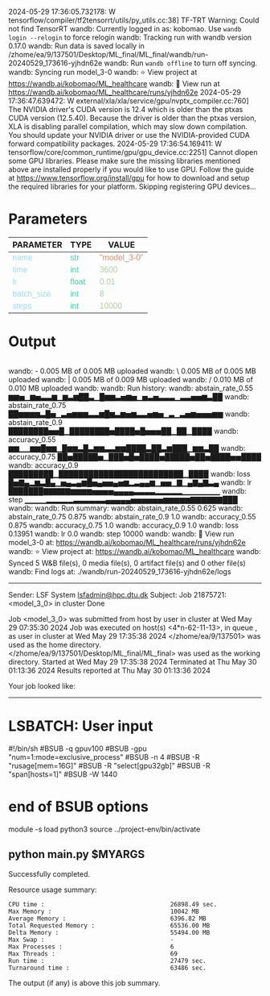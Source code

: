 2024-05-29 17:36:05.732178: W tensorflow/compiler/tf2tensorrt/utils/py_utils.cc:38] TF-TRT Warning: Could not find TensorRT
wandb: Currently logged in as: kobomao. Use `wandb login --relogin` to force relogin
wandb: Tracking run with wandb version 0.17.0
wandb: Run data is saved locally in /zhome/ea/9/137501/Desktop/ML_final/ML_final/wandb/run-20240529_173616-yjhdn62e
wandb: Run `wandb offline` to turn off syncing.
wandb: Syncing run model_3-0
wandb: ⭐️ View project at https://wandb.ai/kobomao/ML_healthcare
wandb: 🚀 View run at https://wandb.ai/kobomao/ML_healthcare/runs/yjhdn62e
2024-05-29 17:36:47.639472: W external/xla/xla/service/gpu/nvptx_compiler.cc:760] The NVIDIA driver's CUDA version is 12.4 which is older than the ptxas CUDA version (12.5.40). Because the driver is older than the ptxas version, XLA is disabling parallel compilation, which may slow down compilation. You should update your NVIDIA driver or use the NVIDIA-provided CUDA forward compatibility packages.
2024-05-29 17:36:54.169411: W tensorflow/core/common_runtime/gpu/gpu_device.cc:2251] Cannot dlopen some GPU libraries. Please make sure the missing libraries mentioned above are installed properly if you would like to use GPU. Follow the guide at https://www.tensorflow.org/install/gpu for how to download and setup the required libraries for your platform.
Skipping registering GPU devices...

<style>
c { color: #9cdcfe; font-family: 'Verdana', sans-serif;} /* VARIABLE */
d { color: #4EC9B0; font-family: 'Verdana', sans-serif;} /* CLASS */
e { color: #569cd6; font-family: 'Verdana', sans-serif;} /* BOOL */
f { color: #b5cea8; font-family: 'Verdana', sans-serif;} /* NUMBERS */
j { color: #ce9178; font-family: 'Verdana', sans-serif;} /* STRING */
k { font-family: 'Verdana', sans-serif;} /* SYMBOLS */
</style>

# Parameters

| PARAMETER         | TYPE              | VALUE             |
|-------------------|-------------------|-------------------|
| <c>name</c>       | <d>str</d>        | <j>"model_3-0"</j> |
| <c>time</c>       | <d>int</d>        | <f>3600</f>       |
| <c>lr</c>         | <d>float</d>      | <f>0.01</f>       |
| <c>batch_size</c> | <d>int</d>        | <f>8</f>          |
| <c>steps</c>      | <d>int</d>        | <f>10000</f>      |

# Output

```
```
wandb: - 0.005 MB of 0.005 MB uploadedwandb: \ 0.005 MB of 0.005 MB uploadedwandb: | 0.005 MB of 0.009 MB uploadedwandb: / 0.010 MB of 0.010 MB uploadedwandb: 
wandb: Run history:
wandb: abstain_rate_0.55 ▆▆▅▁▆▅▃▃▆▁▆▃▆██▃▁█▆▆▃▅▆▅▁▅▃▅▃▃▃▁▃▃▅▅▆▃██
wandb: abstain_rate_0.75 ██▆▆▆▆▃█▅▁▃▅▆▆▆▃▃▆█▆▃▆▅▆▃▃▅▆▅▁▃▁▃▅▆▅▅▅▆▆
wandb:  abstain_rate_0.9 ████████▅▅█▁████████▅████▅█▅▅▅██▁██▁████
wandb:     accuracy_0.55 ▆▆▁▁▆▆█▆▆▁█▆▆▃█▃▆▆▃▃▆▆████▃██▃▆███▁▆▆▃██
wandb:     accuracy_0.75 ██▅█████▅▁███▅█▅████▅█████▅██▅████▅▅████
wandb:      accuracy_0.9 █████████▁█████████████████████████▁████
wandb:              loss █▅▇▄▂▆▃█▄▁▅▄▃▄▆█▅▄▅▅▄▅▆▂▃▄▄▆▁▅▅▁▇▁▄▇▄▇▃▄
wandb:                lr ███████▇▇▇▇▇▆▆▆▆▅▅▅▅▄▄▄▄▃▃▃▃▂▂▂▂▂▁▁▁▁▁▁▁
wandb:              step ▁▁▁▁▂▂▂▂▂▃▃▃▃▃▃▄▄▄▄▄▅▅▅▅▅▅▆▆▆▆▆▇▇▇▇▇▇███
wandb: 
wandb: Run summary:
wandb: abstain_rate_0.55 0.625
wandb: abstain_rate_0.75 0.875
wandb:  abstain_rate_0.9 1.0
wandb:     accuracy_0.55 0.875
wandb:     accuracy_0.75 1.0
wandb:      accuracy_0.9 1.0
wandb:              loss 0.13951
wandb:                lr 0.0
wandb:              step 10000
wandb: 
wandb: 🚀 View run model_3-0 at: https://wandb.ai/kobomao/ML_healthcare/runs/yjhdn62e
wandb: ⭐️ View project at: https://wandb.ai/kobomao/ML_healthcare
wandb: Synced 5 W&B file(s), 0 media file(s), 0 artifact file(s) and 0 other file(s)
wandb: Find logs at: ./wandb/run-20240529_173616-yjhdn62e/logs

------------------------------------------------------------
Sender: LSF System <lsfadmin@hpc.dtu.dk>
Subject: Job 21875721: <model_3_0> in cluster <dcc> Done

Job <model_3_0> was submitted from host <n-62-30-6> by user <s183914> in cluster <dcc> at Wed May 29 07:35:30 2024
Job was executed on host(s) <4*n-62-11-13>, in queue <gpuv100>, as user <s183914> in cluster <dcc> at Wed May 29 17:35:38 2024
</zhome/ea/9/137501> was used as the home directory.
</zhome/ea/9/137501/Desktop/ML_final/ML_final> was used as the working directory.
Started at Wed May 29 17:35:38 2024
Terminated at Thu May 30 01:13:36 2024
Results reported at Thu May 30 01:13:36 2024

Your job looked like:

------------------------------------------------------------
# LSBATCH: User input
#!/bin/sh
#BSUB -q gpuv100
#BSUB -gpu "num=1:mode=exclusive_process"
#BSUB -n 4
#BSUB -R "rusage[mem=16G]"
#BSUB -R "select[gpu32gb]"
#BSUB -R "span[hosts=1]"
#BSUB -W 1440
# end of BSUB options
module -s load python3
source ../project-env/bin/activate

python main.py $MYARGS
------------------------------------------------------------

Successfully completed.

Resource usage summary:

    CPU time :                                   26898.49 sec.
    Max Memory :                                 10042 MB
    Average Memory :                             6396.82 MB
    Total Requested Memory :                     65536.00 MB
    Delta Memory :                               55494.00 MB
    Max Swap :                                   -
    Max Processes :                              6
    Max Threads :                                69
    Run time :                                   27479 sec.
    Turnaround time :                            63486 sec.

The output (if any) is above this job summary.

